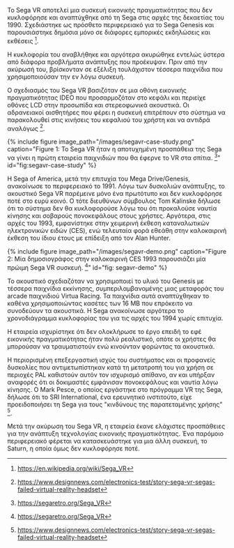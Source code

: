 Το Sega VR αποτελεί μια συσκευή εικονικής πραγματικότητας που δεν κυκλοφόρησε και αναπτύχθηκε από τη Sega στις αρχές της δεκαετίας του 1990. Σχεδιάστηκε ως πρόσθετο περιφερειακό για το Sega Genesis και παρουσιάστηκε δημόσια μόνο σε διάφορες εμπορικές εκδηλώσεις και εκθέσεις [^1].

Η κυκλοφορία του αναβλήθηκε και αργότερα ακυρώθηκε εντελώς ύστερα από διάφορα προβλήματα ανάπτυξης που προέκυψαν. Πριν από την ακύρωσή του, βρίσκονταν σε εξέλιξη τουλάχιστον τέσσερα παιχνίδια που χρησιμοποιούσαν την εν λόγω συσκευή.

Ο σχεδιασμός του Sega VR βασιζόταν σε μια οθόνη εικονικής πραγματικότητας IDEO που προσαρμοζόταν στο κεφάλι και περιείχε οθόνες LCD στην προσωπίδα και στερεοφωνικά ακουστικά. Οι αδρανειακοί αισθητήρες που φέρει η συσκευή επιτρέπουν στο σύστημα να παρακολουθεί στις κινήσεις του κεφαλιού του χρήστη και να αντιδρά αναλόγως [^2].

{% include figure image_path="/images/segavr-case-study.png" caption="Figure 1: Το Sega VR ήταν η αποτυχημένη προσπάθεια της Sega να γίνει η πρώτη εταιρεία παιχνιδιών που θα έφερνε το VR στα σπίτια. [^3]" id="fig:segavr-case-study" %}

Η Sega of America, μετά την επιτυχία του Mega Drive/Genesis, ανακοίνωσε το περιφερειακό το 1991. Λόγω των δυσκολιών ανάπτυξης, το ακουστικό Sega VR παρέμεινε μόνο ένα πρωτότυπο και δεν κυκλοφόρησε ποτέ στο ευρύ κοινό. Ο τότε διευθύνων σύμβουλος Tom Kalinske δήλωσε ότι το σύστημα δεν θα κυκλοφορούσε λόγω του ότι προκαλούσε ναυτία κίνησης και σοβαρούς πονοκεφάλους στους χρήστες. Αργότερα, στις αρχές του 1993, εμφανίστηκε στην χειμερινή έκθεση καταναλωτικών ηλεκτρονικών ειδών (CES), ενώ τελευταία φορά εθεάθη στην καλοκαιρινή έκθεση του ίδιου έτους με επίδειξη από τον Alan Hunter.

{% include figure image_path="/images/segavr-demo.png" caption="Figure 2: Μία δημοσιογράφος στην καλοκαιρινή CES 1993 παρουσιάζει μία πρώιμη Sega VR συσκευή. [^3]" id="fig: segavr-demo" %}

Το ακουστικό σχεδιαζόταν να χρησιμοποιεί το υλικό του Genesis με τέσσερα παιχνίδια εκκίνησης, συμπεριλαμβανομένης μιας μεταφοράς του arcade παιχνιδιού Virtua Racing. Τα παιχνίδια αυτά αναπτύχθηκαν το καθένα χρησιμοποιώντας κασέτες των 16 MB που επρόκειτο να συνοδεύουν τα ακουστικά. Η Sega ανακοίνωσε αργότερα το χρονοδιάγραμμα κυκλοφορίας του για τις αρχές του 1994 χωρίς επιτυχία.

Η εταιρεία ισχυρίστηκε ότι δεν ολοκλήρωσε το έργο επειδή το εφέ εικονικής πραγματικότητας ήταν πολύ ρεαλιστικό, οπότε οι χρήστες θα μπορούσαν να τραυματιστούν ενώ κινούνταν φορώντας τα ακουστικά.

Η περιορισμένη επεξεργαστική ισχύς του συστήματος και οι προφανείς δυσκολίες που αντιμετωπίστηκαν κατά τη μετατροπή του για χρήση σε περιοχές PAL καθιστούν αυτόν τον ισχυρισμό απίθανο, αν και υπήρξαν αναφορές ότι οι δοκιμαστές εμφάνισαν πονοκεφάλους και ναυτία λόγω κίνησης. Ο Mark Pesce, ο οποίος εργάστηκε στο πρόγραμμα VR της Sega, δήλωσε ότι το SRI International, ένα ερευνητικό ινστιτούτο, είχε προειδοποιήσει τη Sega για τους "κινδύνους της παρατεταμένης χρήσης" [^2].

Μετά την ακύρωση του Sega VR, η εταιρεία έκανε ελάχιστες προσπάθειες για την ανάπτυξη τεχνολογίας εικονικής πραγματικότητας. Ένα παρόμοιο περιφερειακό φέρεται να κατασκευάστηκε για μια άλλη συσκευή, το Saturn, η οποία όμως δεν κυκλοφόρησε ποτέ.

[^1]: https://en.wikipedia.org/wiki/Sega_VR

[^2]: https://www.designnews.com/electronics-test/story-sega-vr-segas-failed-virtual-reality-headset

[^3]: https://segaretro.org/Sega_VR
